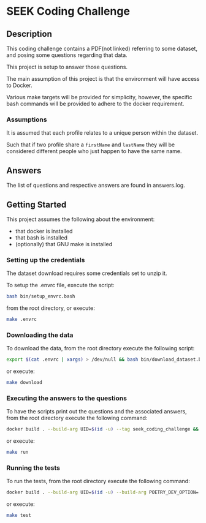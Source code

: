 # SEEK Coding Challenge

## Description

This coding challenge contains a PDF(not linked) referring to some
dataset, and posing some questions regarding that data.

This project is setup to answer those questions.

The main assumption of this project is that the environment will
have access to Docker.

Various make targets will be provided for simplicity, however,
the specific bash commands will be provided to adhere to the docker requirement.

### Assumptions
It is assumed that each profile relates to a unique person within the dataset.

Such that if two profile share a `firstName` and `lastName` they will be
considered different people who just happen to have the same name.

## Answers

The list of questions and respective answers are found in answers.log.

## Getting Started

This project assumes the following about the environment:
- that docker is installed
- that bash is installed
- (optionally) that GNU make is installed

### Setting up the credentials

The dataset download requires some credentials set
to unzip it.

To setup the .envrc file, execute the script:
```bash
bash bin/setup_envrc.bash
```
from the root directory, or execute:
```bash
make .envrc
```

### Downloading the data

To download the data, from the root directory execute the following script:
```bash
export $(cat .envrc | xargs) > /dev/null && bash bin/download_dataset.bash
```
or execute:
```bash
make download
```

### Executing the answers to the questions

To have the scripts print out the questions
and the associated answers, from the root directory execute the following command:
```bash
docker build . --build-arg UID=$(id -u) --tag seek_coding_challenge && docker run -it -v $(pwd):/opt/app/ seek_coding_challenge
```
or execute:
```bash
make run
```

### Running the tests

To run the tests, from the root directory execute the following command:
```bash
docker build . --build-arg UID=$(id -u) --build-arg POETRY_DEV_OPTION= --tag seek_coding_challenge_dev && docker run -it seek_coding_challenge_dev pytest
```
or execute:
```bash
make test
```
